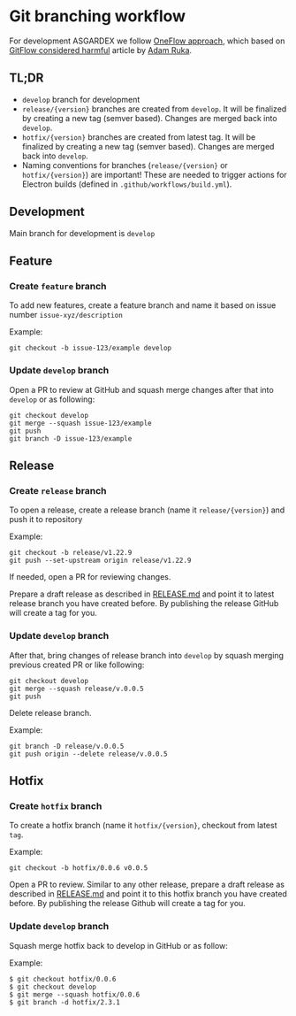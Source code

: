 # Git branching workflow

For development ASGARDEX we follow [OneFlow approach](https://www.endoflineblog.com/oneflow-a-git-branching-model-and-workflow), which based on [GitFlow considered harmful](https://www.endoflineblog.com/gitflow-considered-harmful) article by [Adam Ruka](https://www.endoflineblog.com).

## TL;DR

- `develop` branch for development
- `release/{version}` branches are created from `develop`. It will be finalized by creating a new tag (semver based). Changes are merged back into `develop`.
- `hotfix/{version}` branches are created from latest tag. It will be finalized by creating a new tag (semver based). Changes are merged back into `develop`.
- Naming conventions for branches (`release/{version}` or `hotfix/{version}`) are important! These are needed to trigger actions for Electron builds (defined in `.github/workflows/build.yml`).

## Development

Main branch for development is `develop`

## Feature

### Create `feature` branch

To add new features, create a feature branch and name it based on issue number `issue-xyz/description`

Example:

```
git checkout -b issue-123/example develop
```

### Update `develop` branch

Open a PR to review at GitHub and squash merge changes after that into `develop` or as following:

```
git checkout develop
git merge --squash issue-123/example
git push
git branch -D issue-123/example
```

## Release

### Create `release` branch

To open a release, create a release branch (name it `release/{version}`) and push it to repository

Example:

```
git checkout -b release/v1.22.9
git push --set-upstream origin release/v1.22.9
```

If needed, open a PR for reviewing changes.

Prepare a draft release as described in [RELEASE.md](./RELEASE.md) and point it to latest release branch you have created before. By publishing the release GitHub will create a tag for you.

### Update `develop` branch

After that, bring changes of release branch into `develop` by squash merging previous created PR or like following:

```
git checkout develop
git merge --squash release/v.0.0.5
git push
```

Delete release branch.

Example:

```
git branch -D release/v.0.0.5
git push origin --delete release/v.0.0.5
```

## Hotfix

### Create `hotfix` branch

To create a hotfix branch (name it `hotfix/{version}`, checkout from latest `tag`.

Example:

```
git checkout -b hotfix/0.0.6 v0.0.5
```

Open a PR to review. Similar to any other release, prepare a draft release as described in [RELEASE.md](./RELEASE.md) and point it to this hotfix branch you have created before. By publishing the release Github will create a tag for you.

### Update `develop` branch

Squash merge hotfix back to develop in GitHub or as follow:

Example:

```
$ git checkout hotfix/0.0.6
$ git checkout develop
$ git merge --squash hotfix/0.0.6
$ git branch -d hotfix/2.3.1
```

